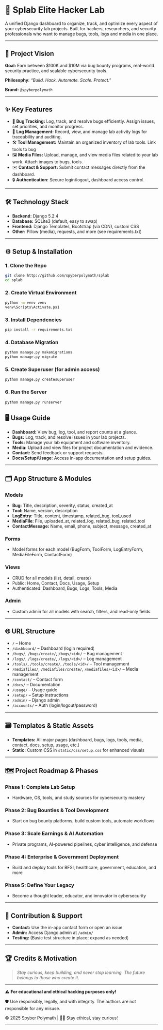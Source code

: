 # 🧪 Splab Elite Hacker Lab

A unified Django dashboard to organize, track, and optimize every aspect of your cybersecurity lab projects. Built for hackers, researchers, and security professionals who want to manage bugs, tools, logs and media in one place.

---

## 🚀 Project Vision

**Goal:** Earn between $100K and $10M via bug bounty programs, real-world security practice, and scalable cybersecurity tools. 

**Philosophy:** _“Build. Hack. Automate. Scale. Protect.”_

**Brand:** `@spyberpolymath`  

---

## ✨ Key Features

- 🐞 **Bug Tracking:** Log, track, and resolve bugs efficiently. Assign issues, set priorities, and monitor progress.
- 📝 **Log Management:** Record, view, and manage lab activity logs for traceability and auditing.
- 🛠️ **Tool Management:** Maintain an organized inventory of lab tools. Link tools to bug
- 🖼️ **Media Files:** Upload, manage, and view media files related to your lab work. Attach images to bugs, tools.
- ✉️ **Contact & Support:** Submit contact messages directly from the dashboard.
- 🔒 **Authentication:** Secure login/logout, dashboard access control.

---

## 🛠️ Technology Stack

- **Backend:** Django 5.2.4
- **Database:** SQLite3 (default, easy to swap)
- **Frontend:** Django Templates, Bootstrap (via CDN), custom CSS
- **Other:** Pillow (media), requests, and more (see requirements.txt)

---

## ⚙️ Setup & Installation

### 1. **Clone the Repo**
```bash
git clone http://github.com/spyberpolymath/splab
cd splab
```

### 2. **Create Virtual Environment**
```bash
python -m venv venv
venv\Scripts\Activate.ps1
```

### 3. **Install Dependencies**
```bash
pip install -r requirements.txt
```

### 4. **Database Migration**
```bash
python manage.py makemigrations
python manage.py migrate
```

### 5. **Create Superuser (for admin access)**
```bash
python manage.py createsuperuser
```

### 6. **Run the Server**
```bash
python manage.py runserver
```
## 🖥️ Usage Guide

- **Dashboard:** View bug, log, tool, and report counts at a glance.
- **Bugs:** Log, track, and resolve issues in your lab projects.
- **Tools:** Manage your lab equipment and software inventory.
- **Media:** Upload and view files for project documentation and evidence.
- **Contact:** Send feedback or support requests.
- **Docs/Setup/Usage:** Access in-app documentation and setup guides.

---

## 🗂️ App Structure & Modules

### **Models**
- **Bug:** Title, description, severity, status, created_at
- **Tool:** Name, version, description
- **LogEntry:** Title, content, timestamp, related_bug, tool_used
- **MediaFile:** File, uploaded_at, related_log, related_bug, related_tool
- **ContactMessage:** Name, email, phone, subject, message, created_at

### **Forms**
- Model forms for each model (BugForm, ToolForm, LogEntryForm, MediaFileForm, ContactForm)

### **Views**
- CRUD for all models (list, detail, create)
- Public: Home, Contact, Docs, Usage, Setup
- Authenticated: Dashboard, Bugs, Logs, Tools, Media

### **Admin**
- Custom admin for all models with search, filters, and read-only fields
---

## 🌐 URL Structure

- `/` – Home
- `/dashboard/` – Dashboard (login required)
- `/bugs/`, `/bugs/create/`, `/bugs/<id>/` – Bug management
- `/logs/`, `/logs/create/`, `/logs/<id>/` – Log management
- `/tools/`, `/tools/create/`, `/tools/<id>/` – Tool management
- `/mediafiles/`, `/mediafiles/create/`, `/mediafiles/<id>/` – Media management
- `/contact/` – Contact form
- `/docs/` – Documentation
- `/usage/` – Usage guide
- `/setup/` – Setup instructions
- `/admin/` – Django admin
- `/accounts/` – Auth (login/logout/password)

---

## 🗃️ Templates & Static Assets

- **Templates:** All major pages (dashboard, bugs, logs, tools, media, contact, docs, setup, usage, etc.)
- **Static:** Custom CSS in `static/css/setup.css` for enhanced visuals

---

## 🗺️ Project Roadmap & Phases

### **Phase 1: Complete Lab Setup**
- Hardware, OS, tools, and study sources for cybersecurity mastery

### **Phase 2: Bug Bounties & Tool Development**
- Start on bug bounty platforms, build custom tools, automate workflows

### **Phase 3: Scale Earnings & AI Automation**
- Private programs, AI-powered pipelines, cyber intelligence, and defense

### **Phase 4: Enterprise & Government Deployment**
- Build and deploy tools for BFSI, healthcare, government, education, and more

### **Phase 5: Define Your Legacy**
- Become a thought leader, educator, and innovator in cybersecurity

---

## 🤝 Contribution & Support

- **Contact:** Use the in-app contact form or open an issue
- **Admin:** Access Django admin at `/admin/`
- **Testing:** (Basic test structure in place; expand as needed)

---

## 🏆 Credits & Motivation

> _Stay curious, keep building, and never stop learning. The future belongs to those who create it._

---

⚠️ **For educational and ethical hacking purposes only!**

🛡️ Use responsibly, legally, and with integrity. The authors are not responsible for any misuse.

©️ 2025 Spyber Polymath | 🧑‍💻 Stay ethical, stay curious!

---